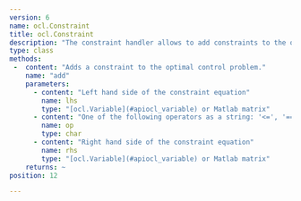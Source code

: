 ```yaml
---
version: 6
name: ocl.Constraint
title: ocl.Constraint
description: "The constraint handler allows to add constraints to the optimal control problem definition."
type: class
methods:
 -  content: "Adds a constraint to the optimal control problem."
    name: "add"
    parameters:
      - content: "Left hand side of the constraint equation"
        name: lhs
        type: "[ocl.Variable](#apiocl_variable) or Matlab matrix"
      - content: "One of the following operators as a string: '<=', '==', '>='"
        name: op
        type: char
      - content: "Right hand side of the constraint equation"
        name: rhs
        type: "[ocl.Variable](#apiocl_variable) or Matlab matrix"
    returns: ~
position: 12

---
```

